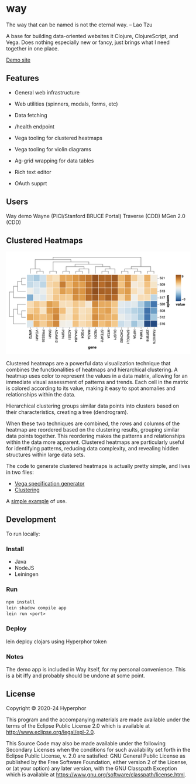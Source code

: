 # way

The way that can be named is not the eternal way. – Lao Tzu

A base for building data-oriented websites it Clojure, ClojureScript, and Vega. Does nothing especially new or fancy, just brings what I need together in one place.

[Demo site](https://way-demo-4ed0361a3a3b.herokuapp.com/)


## Features

- General web infrastructure
- Web utilities (spinners, modals, forms, etc)
- Data fetching 

- /health endpoint

- Vega tooling for clustered heatmaps
- Vega tooling for violin diagrams
- Ag-grid wrapping for data tables
- Rich text editor
- OAuth supprt

## Users

Way demo
Wayne (PICI/Stanford BRUCE Portal)
Traverse (CDD)
MGen 2.0 (CDD)


## Clustered Heatmaps

![Heatmap](doc/assets/heatmap.png)

Clustered heatmaps are a powerful data visualization technique that combines the functionalities of heatmaps and hierarchical clustering. A heatmap uses color to represent the values in a data matrix, allowing for an immediate visual assessment of patterns and trends. Each cell in the matrix is colored according to its value, making it easy to spot anomalies and relationships within the data. 

Hierarchical clustering groups similar data points into clusters based on their characteristics, creating a tree (dendrogram).

When these two techniques are combined, the rows and columns of the heatmap are reordered based on the clustering results, grouping similar data points together. This reordering makes the patterns and relationships within the data more apparent. Clustered heatmaps are particularly useful for identifying patterns, reducing data complexity, and revealing hidden structures within large data sets. 

The code to generate clustered heatmaps is actually pretty simple, and lives in two files:

- [Vega specification generator](src/cljs/hyperphor/way/cheatmap.cljs)
- [Clustering](src/cljc/hyperphor/way/cluster.cljc)

A [simple example](src/cljs/hyperphor/way/demo/heatmap.cljs#L167) of use.

## Development

To run locally:

### Install

- Java
- NodeJS
- Leiningen
    
### Run

    npm install
    lein shadow compile app
    lein run <port>

### Deploy

lein deploy clojars
using Hyperphor token

### Notes

The demo app is included in Way itself, for my personal convenience. This is a bit iffy and probably should be undone at some point.


## License

Copyright © 2020-24 Hyperphor

This program and the accompanying materials are made available under the
terms of the Eclipse Public License 2.0 which is available at
http://www.eclipse.org/legal/epl-2.0.

This Source Code may also be made available under the following Secondary
Licenses when the conditions for such availability set forth in the Eclipse
Public License, v. 2.0 are satisfied: GNU General Public License as published by
the Free Software Foundation, either version 2 of the License, or (at your
option) any later version, with the GNU Classpath Exception which is available
at https://www.gnu.org/software/classpath/license.html.
